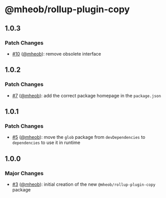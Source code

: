 # @mheob/rollup-plugin-copy

## 1.0.3

### Patch Changes

- [#10](https://github.com/mheob/rollup-plugins/pull/10) ([@mheob](https://github.com/mheob)): remove obsolete interface

## 1.0.2

### Patch Changes

- [#7](https://github.com/mheob/rollup-plugins/pull/7) ([@mheob](https://github.com/mheob)): add the correct package homepage in the `package.json`

## 1.0.1

### Patch Changes

- [#5](https://github.com/mheob/rollup-plugins/pull/5) ([@mheob](https://github.com/mheob)): move the `glob` package from `devDependencies` to `dependencies` to use it in runtime

## 1.0.0

### Major Changes

- [#3](https://github.com/mheob/rollup-plugins/pull/3) ([@mheob](https://github.com/mheob)): initial creation of the new `@mheob/rollup-plugin-copy` package
